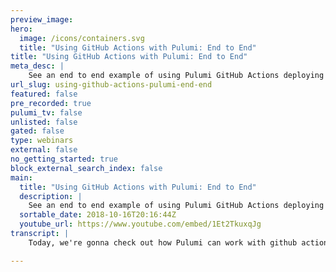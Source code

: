 ```yaml
---
preview_image:
hero:
  image: /icons/containers.svg
  title: "Using GitHub Actions with Pulumi: End to End"
title: "Using GitHub Actions with Pulumi: End to End"
meta_desc: |
    See an end to end example of using Pulumi GitHub Actions deploying Dockerized Ruby on Rails app to Kubernetes, in addition to GitOps workflows that...
url_slug: using-github-actions-pulumi-end-end
featured: false
pre_recorded: true
pulumi_tv: false
unlisted: false
gated: false
type: webinars
external: false
no_getting_started: true
block_external_search_index: false
main:
  title: "Using GitHub Actions with Pulumi: End to End"
  description: |
    See an end to end example of using Pulumi GitHub Actions deploying Dockerized Ruby on Rails app to Kubernetes, in addition to GitOps workflows that use GitHub PRs to promote code to production.  Learn more about Pulumi GitHub Actions  * Our announcement blog post: https://blog.pulumi.com/continuous-delivery-to-any-cloud-using-github-actions-and-pulumi  * Documentation on using them: http://pulumi.io/github
  sortable_date: 2018-10-16T20:16:44Z
  youtube_url: https://www.youtube.com/embed/1Et2TkuxqJg
transcript: |
    Today, we're gonna check out how Pulumi can work with github actions to do continuous deployment to your Cloud of choice, Aws Azure, Google cloud or even Kubernetes in any of the above clouds or on premises. And we're gonna use a GIT ops workflow to use branches to push to staging and promote that to production. Uh This application is actually Ruby's on Rails app. So if we go in the app director here, we're gonna see standard Scaffolded Ruby on Rails application. We've added a little to do list manager in here that we're gonna be editing as part of this demo. The only difference you'll see here is notice there's a docker file here. So the application is fully dockerized. Uh And we'll leverage that in just a moment as part of doing the deployment. Um If we go back into the of the repo, the Infra directory actually contains the Pulumi specification for the infrastructure required to run our application. This is not your average Rails app. Uh It turns out this Pulumi program actually creates a GKE cluster uh that we're gonna deploy into. So this is fully self contained environment, we can stand up any number of parallel versions of this, you'll see here, we actually have a development in instance, a broad instance and a stage instance and those typically map to branches, which we'll see is how the uh deployments work. Uh We also provision a manage post database. Uh That's a Google cloud sequel post database. So we don't have to worry about managing backups and persistence. Uh If we were to spin up our own say database uh service. But if we go look in the uh main file for this application, we'll actually see that we're building a Docker image uh in code. So all this is in typescript, we're building a Docker image uh and it's gonna be published to the Docker hub as part of doing a deployment. Uh And then we'll see uh we're doing a Curtis deployment and a Curti service. And so this is typical tti stuff that we're doing here. Uh That's gonna be part of the deployment. So basically, we're spinning up a GKE cluster, we're building a Docker image, standing up a cloud SQL database um publishing the image to Docker hub, pulling it into the kite cluster and deploying Curtis updates all in a single unified workflow. So a few other minor points before seeing it in action, we've got this dot github folder. This contains the workflow file uh And the workflow file is the new github actions uh capability for doing um actions triggered by pushes and pull requests. Uh And so we're just using that very simply here. What we're saying is on push, we're actually gonna deploy to the current stack. Uh The stack is basically Pulumi version of uh a branch. If you will, it's a, it's an independent environment you can tie uh deploy into. Uh and then we'll see pull requests. We're actually previewing what would happen before we merge the pull request. This is actually a useful feature. We'll see. Uh Pulumi has a github app that's integrated into pr workflow so that you can actually review changes before they're made uh and deploy to your environments. Uh The last piece that we'll see is this dot Pulumi folder and this simply maps branches, master and staging to stack names, P CS pro P CS stage. If we actually look at the Pulumi cloud console, we'll see that there are actually pages for these stacks here already and we can go drill into them. Uh And this keeps track of all the deployment history and we'll see here, we've got a URL that points us to the rails application uh that's already been deployed. Uh And then we can go look at to do list here and we can add, you know, to do lists and so on. Um Just to save time later, I'm actually gonna pop up the production instance as well. Uh and just open up that web application here and we'll position on it. We're gonna change the to do list application. Uh And so we'll want to see that in action here. So the to do list is empty here. So now let's go back and we're just gonna make a simple edit to the application. We're gonna make our update in the staging branch so we can see what the work flow looks like there. We're currently even with master. If we just go to the APP logic here, uh an app, we're gonna change one of the views, we'll find the to do list view and I'll go here and we're gonna use our to do list as a fancy comon board. Uh So change to list to comb on board. Uh And then we're actually just gonna commit these changes directly from the U I. So this already has kicked off a workflow in the background. Uh And we can see that in action if we go back here. So one commit ahead, let's create a polar request and create the pull request and we'll see that we're already have kicked off two steps here. And if we look, um we'll see that it's actually deploying the testing instance. Uh And then after it's done that, it's actually gonna preview what would happen if we were to merge this change into production. And that will just take a few moments. It's actually in the background, it's building the Docker container and it's publishing it and it's gonna rev the cnet's deployment. OK? Great. All the updates have occurred. Uh If we look at the details here, we're gonna see actually the Pulumi uh added information to the pull request uh the bot so that we know what's gonna happen. So here we see uh the preview of the production stack. It's telling us, hey, there's one resource that would be updated if we deployed this. If there was any downtime, we'd see that here. In this case, it's a rolling up update in. So there isn't. Uh And it says the staging branch was also updated successfully. Um If we want, we can hop on over to the cloud console and see details about this update. So the Pulumi console keeps track of, you know, the the resources that are updated, it links back actually to github. So we can see the commit that was deployed. Uh We can look at the full Docker build blog, we can see what cnet's resources were updated. Uh And in fact, we can go look at a full history which often corresponds to uh the GIT commit history. But since we just deployed this into staging, let's go ahead and take a look at the app and refresh. Uh And sure enough, it's turned into a fancy on board. Um So we can go and modify and remember all this is getting stored in that Postgres database. And so you saw even though it did rolling deployment, our old entry was still there. Uh And so that's because the post database was persistent the entire time. Now, let's say, you know, production, if we reload, production, production is still the same old boring to do app. So let's go ahead and actually merge this. Now, this is a ops workflow. So normally what would happen here is people would be looking at these changes. They'd be debating if that's the right change to make, they'd look at the impact. And, you know, maybe if there's down time, that would be surprising. And, and our, our teams, your product, the, the product actually integrates with this to allow approval workflow. So if you want your devs master to approve all changes to infrastructure, you can do that. Um But here we're just gonna go ahead and create a merge commit and remember from that workflow, the merge commit is gonna be very similar uh in its impact. Um But if we go here and we're on the master branch, we can see that, hey, this has been committed. Uh And we'll see that it's actually now deploying to production. Uh And so this is the GB action that now is taking those changes that were verified and staging now it's supplying them to master. Um And as soon as that's done, we should be able to go back to the app, check it out and it will have our new con on board. All right. And you see now, finally, it's uh finished deploying the uh production update and we can see the full update of, you know, all the Docker image uh builds and all that good stuff. Um But the more important part is we can now go back to the application and refresh. Uh And now we've got a board and there we go, that's uh Pulumi and could have actions together. I think it's really exciting that this enables sort of a, a more git style workflow which a lot of teams are moving towards. And I should have mentioned earlier, but we could have been updating things like the cluster size. We could have been changing the database, the backup schedule, all the infrastructure, all the application we can update in exactly the same way. So I think this is super cool and I can't wait for customers to get their hands on it.

---
```

